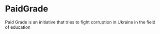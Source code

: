 # PaidGrade
Paid Grade is an initiative that tries to fight corruption in Ukraine in the field of education
